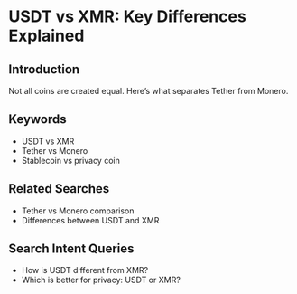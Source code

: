 # USDT vs XMR: Key Differences Explained

## Introduction
Not all coins are created equal. Here’s what separates Tether from Monero.

## Keywords
- USDT vs XMR
- Tether vs Monero
- Stablecoin vs privacy coin

## Related Searches
- Tether vs Monero comparison
- Differences between USDT and XMR

## Search Intent Queries
- How is USDT different from XMR?
- Which is better for privacy: USDT or XMR?